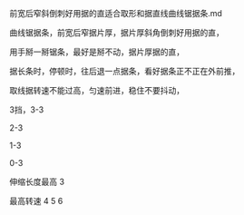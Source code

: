 前宽后窄斜倒刺好用据的直适合取形和据直线曲线锯据条.md




曲线锯据条，前宽后窄据片厚，据片厚斜角倒刺好用据的直，

用手掰一掰锯条，最好是掰不动，据片厚据的直，







据长条时，停顿时，往后退一点据条，看好据条正不正在外前推，


取线据转速不能过高，匀速前进，稳住不要抖动，

3挡，3-3


2-3

1-3

0-3


伸缩长度最高  3




最高转速
4
5
6










